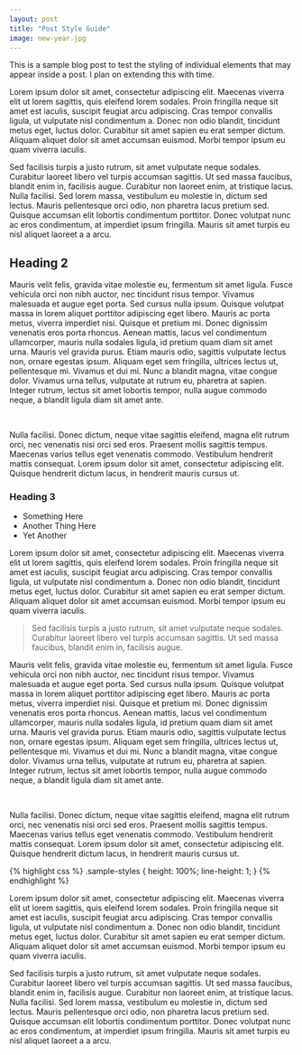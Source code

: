 ```yaml
---
layout: post
title: "Post Style Guide"
image: new-year.jpg
---
```


This is a sample blog post to test the styling of individual elements that may appear inside a post. I plan on extending this with time.

Lorem ipsum dolor sit amet, consectetur adipiscing elit. Maecenas viverra elit ut lorem sagittis, quis eleifend lorem sodales. Proin fringilla neque sit amet est iaculis, suscipit feugiat arcu adipiscing. Cras tempor convallis ligula, ut vulputate nisl condimentum a. Donec non odio blandit, tincidunt metus eget, luctus dolor. Curabitur sit amet sapien eu erat semper dictum. Aliquam aliquet dolor sit amet accumsan euismod. Morbi tempor ipsum eu quam viverra iaculis.

Sed facilisis turpis a justo rutrum, sit amet vulputate neque sodales. Curabitur laoreet libero vel turpis accumsan sagittis. Ut sed massa faucibus, blandit enim in, facilisis augue. Curabitur non laoreet enim, at tristique lacus. Nulla facilisi. Sed lorem massa, vestibulum eu molestie in, dictum sed lectus. Mauris pellentesque orci odio, non pharetra lacus pretium sed. Quisque accumsan elit lobortis condimentum porttitor. Donec volutpat nunc ac eros condimentum, at imperdiet ipsum fringilla. Mauris sit amet turpis eu nisl aliquet laoreet a a arcu.

## Heading 2
Mauris velit felis, gravida vitae molestie eu, fermentum sit amet ligula. Fusce vehicula orci non nibh auctor, nec tincidunt risus tempor. Vivamus malesuada et augue eget porta. Sed cursus nulla ipsum. Quisque volutpat massa in lorem aliquet porttitor adipiscing eget libero. Mauris ac porta metus, viverra imperdiet nisi. Quisque et pretium mi. Donec dignissim venenatis eros porta rhoncus. Aenean mattis, lacus vel condimentum ullamcorper, mauris nulla sodales ligula, id pretium quam diam sit amet urna. Mauris vel gravida purus. Etiam mauris odio, sagittis vulputate lectus non, ornare egestas ipsum. Aliquam eget sem fringilla, ultrices lectus ut, pellentesque mi. Vivamus et dui mi. Nunc a blandit magna, vitae congue dolor. Vivamus urna tellus, vulputate at rutrum eu, pharetra at sapien. Integer rutrum, lectus sit amet lobortis tempor, nulla augue commodo neque, a blandit ligula diam sit amet ante.

<figure>
    <img
    sizes="(min-width: 800px) 65vw, 100vw"
    src="/images/articles-small.jpg"
    srcset="/images/articles-medium.jpg 600w,
           /images/articles-large.jpg 800w,
           /images/articles-xlarge.jpg 1000w"
    alt="" />
</figure>

Nulla facilisi. Donec dictum, neque vitae sagittis eleifend, magna elit rutrum orci, nec venenatis nisi orci sed eros. Praesent mollis sagittis tempus. Maecenas varius tellus eget venenatis commodo. Vestibulum hendrerit mattis consequat. Lorem ipsum dolor sit amet, consectetur adipiscing elit. Quisque hendrerit dictum lacus, in hendrerit mauris cursus ut.

### Heading 3
- Something Here
- Another Thing Here
- Yet Another

Lorem ipsum dolor sit amet, consectetur adipiscing elit. Maecenas viverra elit ut lorem sagittis, quis eleifend lorem sodales. Proin fringilla neque sit amet est iaculis, suscipit feugiat arcu adipiscing. Cras tempor convallis ligula, ut vulputate nisl condimentum a. Donec non odio blandit, tincidunt metus eget, luctus dolor. Curabitur sit amet sapien eu erat semper dictum. Aliquam aliquet dolor sit amet accumsan euismod. Morbi tempor ipsum eu quam viverra iaculis.

<blockquote>Sed facilisis turpis a justo rutrum, sit amet vulputate neque sodales. Curabitur laoreet libero vel turpis accumsan sagittis. Ut sed massa faucibus, blandit enim in, facilisis augue.</blockquote>

Mauris velit felis, gravida vitae molestie eu, fermentum sit amet ligula. Fusce vehicula orci non nibh auctor, nec tincidunt risus tempor. Vivamus malesuada et augue eget porta. Sed cursus nulla ipsum. Quisque volutpat massa in lorem aliquet porttitor adipiscing eget libero. Mauris ac porta metus, viverra imperdiet nisi. Quisque et pretium mi. Donec dignissim venenatis eros porta rhoncus. Aenean mattis, lacus vel condimentum ullamcorper, mauris nulla sodales ligula, id pretium quam diam sit amet urna. Mauris vel gravida purus. Etiam mauris odio, sagittis vulputate lectus non, ornare egestas ipsum. Aliquam eget sem fringilla, ultrices lectus ut, pellentesque mi. Vivamus et dui mi. Nunc a blandit magna, vitae congue dolor. Vivamus urna tellus, vulputate at rutrum eu, pharetra at sapien. Integer rutrum, lectus sit amet lobortis tempor, nulla augue commodo neque, a blandit ligula diam sit amet ante.

<figure>
    <img
    sizes="(min-width: 800px) 65vw, 100vw"
    src="/images/articles-small.jpg"
    srcset="/images/articles-medium.jpg 600w,
           /images/articles-large.jpg 800w,
           /images/articles-xlarge.jpg 1000w"
    alt="" />
</figure>

Nulla facilisi. Donec dictum, neque vitae sagittis eleifend, magna elit rutrum orci, nec venenatis nisi orci sed eros. Praesent mollis sagittis tempus. Maecenas varius tellus eget venenatis commodo. Vestibulum hendrerit mattis consequat. Lorem ipsum dolor sit amet, consectetur adipiscing elit. Quisque hendrerit dictum lacus, in hendrerit mauris cursus ut.

{% highlight css %}
    .sample-styles {
        height: 100%;
        line-height: 1;
    }
{% endhighlight %}

Lorem ipsum dolor sit amet, consectetur adipiscing elit. Maecenas viverra elit ut lorem sagittis, quis eleifend lorem sodales. Proin fringilla neque sit amet est iaculis, suscipit feugiat arcu adipiscing. Cras tempor convallis ligula, ut vulputate nisl condimentum a. Donec non odio blandit, tincidunt metus eget, luctus dolor. Curabitur sit amet sapien eu erat semper dictum. Aliquam aliquet dolor sit amet accumsan euismod. Morbi tempor ipsum eu quam viverra iaculis.

Sed facilisis turpis a justo rutrum, sit amet vulputate neque sodales. Curabitur laoreet libero vel turpis accumsan sagittis. Ut sed massa faucibus, blandit enim in, facilisis augue. Curabitur non laoreet enim, at tristique lacus. Nulla facilisi. Sed lorem massa, vestibulum eu molestie in, dictum sed lectus. Mauris pellentesque orci odio, non pharetra lacus pretium sed. Quisque accumsan elit lobortis condimentum porttitor. Donec volutpat nunc ac eros condimentum, at imperdiet ipsum fringilla. Mauris sit amet turpis eu nisl aliquet laoreet a a arcu.


